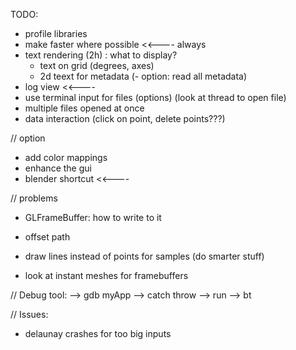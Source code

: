 TODO:
- profile libraries
- make faster where possible                                        <<---- always
- text rendering (2h) : what to display?
	- text on grid (degrees, axes)
	- 2d teext for metadata (- option: read all metadata)
- log view                                                          <<----
- use terminal input for files (options) (look at thread to open file)
- multiple files opened at once
- data interaction (click on point, delete points???)


// option
- add color mappings
- enhance the gui
- blender shortcut                                                  <<----


// problems
- GLFrameBuffer: how to write to it

- offset path
- draw lines instead of points for samples (do smarter stuff)
- look at instant meshes for framebuffers

// Debug tool:
--> gdb myApp
--> catch throw
--> run
--> bt

// Issues:
- delaunay crashes for too big inputs